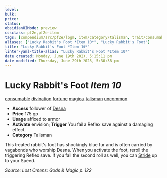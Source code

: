 ```yaml
---
level:
bulk:
price:
status:
obsidianUIMode: preview
cssclass: pf2e,pf2e-item
tags: [compendium/src/pf2e/logm, item/category/talisman, trait/consumable, trait/divination, trait/fortune, trait/magical, trait/talisman, trait/uncommon]
aliases: ["Lucky Rabbit's Foot *Item 10*", "Lucky Rabbit's Foot"]
title: "Lucky Rabbit's Foot *Item 10*"
linter-yaml-title-alias: "Lucky Rabbit's Foot *Item 10*"
date created: Monday, June 19th 2023, 5:15:11 pm
date modified: Thursday, June 29th 2023, 5:30:38 pm
---
```


# Lucky Rabbit's Foot *Item 10*

[consumable](rules/traits/consumable.md) [divination](rules/traits/divination.md) [fortune](rules/traits/fortune.md) [magical](rules/traits/magical.md) [talisman](rules/traits/talisman.md) [uncommon](rules/traits/uncommon.md)  

- **Access** follower of [Desna](compendium/setting/deities/desna.md)
- **Price** 175 gp
- **Usage** affixed to armor
- **Activate** envision; **Trigger** You fail a Reflex save against a damaging effect.
- **Category** Talisman

This treated rabbit's foot has shockingly blue fur and is often carried by vagabonds who worship Desna. When you activate the foot, reroll the triggering Reflex save. If you fail the second roll as well, you can [Stride](rules/actions/stride.md) up to your Speed.

*Source: Lost Omens: Gods & Magic p. 122*
